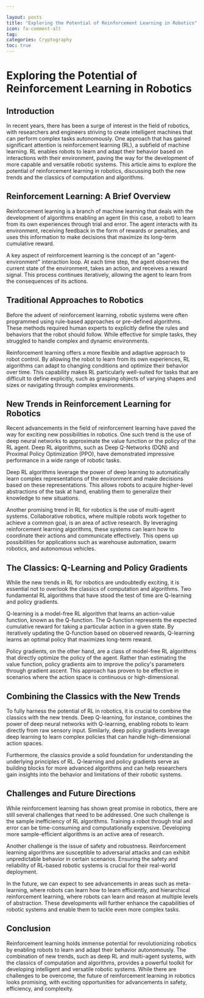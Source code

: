 ```yaml
---

layout: posts
title: "Exploring the Potential of Reinforcement Learning in Robotics"
icon: fa-comment-alt
tag:      
categories: Cryptography
toc: true
---
```




# Exploring the Potential of Reinforcement Learning in Robotics

## Introduction

In recent years, there has been a surge of interest in the field of robotics, with researchers and engineers striving to create intelligent machines that can perform complex tasks autonomously. One approach that has gained significant attention is reinforcement learning (RL), a subfield of machine learning. RL enables robots to learn and adapt their behavior based on interactions with their environment, paving the way for the development of more capable and versatile robotic systems. This article aims to explore the potential of reinforcement learning in robotics, discussing both the new trends and the classics of computation and algorithms.

## Reinforcement Learning: A Brief Overview

Reinforcement learning is a branch of machine learning that deals with the development of algorithms enabling an agent (in this case, a robot) to learn from its own experiences through trial and error. The agent interacts with its environment, receiving feedback in the form of rewards or penalties, and uses this information to make decisions that maximize its long-term cumulative reward.

A key aspect of reinforcement learning is the concept of an "agent-environment" interaction loop. At each time step, the agent observes the current state of the environment, takes an action, and receives a reward signal. This process continues iteratively, allowing the agent to learn from the consequences of its actions.

## Traditional Approaches to Robotics

Before the advent of reinforcement learning, robotic systems were often programmed using rule-based approaches or pre-defined algorithms. These methods required human experts to explicitly define the rules and behaviors that the robot should follow. While effective for simple tasks, they struggled to handle complex and dynamic environments.

Reinforcement learning offers a more flexible and adaptive approach to robot control. By allowing the robot to learn from its own experiences, RL algorithms can adapt to changing conditions and optimize their behavior over time. This capability makes RL particularly well-suited for tasks that are difficult to define explicitly, such as grasping objects of varying shapes and sizes or navigating through complex environments.

## New Trends in Reinforcement Learning for Robotics

Recent advancements in the field of reinforcement learning have paved the way for exciting new possibilities in robotics. One such trend is the use of deep neural networks to approximate the value function or the policy of the RL agent. Deep RL algorithms, such as Deep Q-Networks (DQN) and Proximal Policy Optimization (PPO), have demonstrated impressive performance in a wide range of robotic tasks.

Deep RL algorithms leverage the power of deep learning to automatically learn complex representations of the environment and make decisions based on these representations. This allows robots to acquire higher-level abstractions of the task at hand, enabling them to generalize their knowledge to new situations.

Another promising trend in RL for robotics is the use of multi-agent systems. Collaborative robotics, where multiple robots work together to achieve a common goal, is an area of active research. By leveraging reinforcement learning algorithms, these systems can learn how to coordinate their actions and communicate effectively. This opens up possibilities for applications such as warehouse automation, swarm robotics, and autonomous vehicles.

## The Classics: Q-Learning and Policy Gradients

While the new trends in RL for robotics are undoubtedly exciting, it is essential not to overlook the classics of computation and algorithms. Two fundamental RL algorithms that have stood the test of time are Q-learning and policy gradients.

Q-learning is a model-free RL algorithm that learns an action-value function, known as the Q-function. The Q-function represents the expected cumulative reward for taking a particular action in a given state. By iteratively updating the Q-function based on observed rewards, Q-learning learns an optimal policy that maximizes long-term reward.

Policy gradients, on the other hand, are a class of model-free RL algorithms that directly optimize the policy of the agent. Rather than estimating the value function, policy gradients aim to improve the policy's parameters through gradient ascent. This approach has proven to be effective in scenarios where the action space is continuous or high-dimensional.

## Combining the Classics with the New Trends

To fully harness the potential of RL in robotics, it is crucial to combine the classics with the new trends. Deep Q-learning, for instance, combines the power of deep neural networks with Q-learning, enabling robots to learn directly from raw sensory input. Similarly, deep policy gradients leverage deep learning to learn complex policies that can handle high-dimensional action spaces.

Furthermore, the classics provide a solid foundation for understanding the underlying principles of RL. Q-learning and policy gradients serve as building blocks for more advanced algorithms and can help researchers gain insights into the behavior and limitations of their robotic systems.

## Challenges and Future Directions

While reinforcement learning has shown great promise in robotics, there are still several challenges that need to be addressed. One such challenge is the sample inefficiency of RL algorithms. Training a robot through trial and error can be time-consuming and computationally expensive. Developing more sample-efficient algorithms is an active area of research.

Another challenge is the issue of safety and robustness. Reinforcement learning algorithms are susceptible to adversarial attacks and can exhibit unpredictable behavior in certain scenarios. Ensuring the safety and reliability of RL-based robotic systems is crucial for their real-world deployment.

In the future, we can expect to see advancements in areas such as meta-learning, where robots can learn how to learn efficiently, and hierarchical reinforcement learning, where robots can learn and reason at multiple levels of abstraction. These developments will further enhance the capabilities of robotic systems and enable them to tackle even more complex tasks.

## Conclusion

Reinforcement learning holds immense potential for revolutionizing robotics by enabling robots to learn and adapt their behavior autonomously. The combination of new trends, such as deep RL and multi-agent systems, with the classics of computation and algorithms, provides a powerful toolkit for developing intelligent and versatile robotic systems. While there are challenges to be overcome, the future of reinforcement learning in robotics looks promising, with exciting opportunities for advancements in safety, efficiency, and complexity.